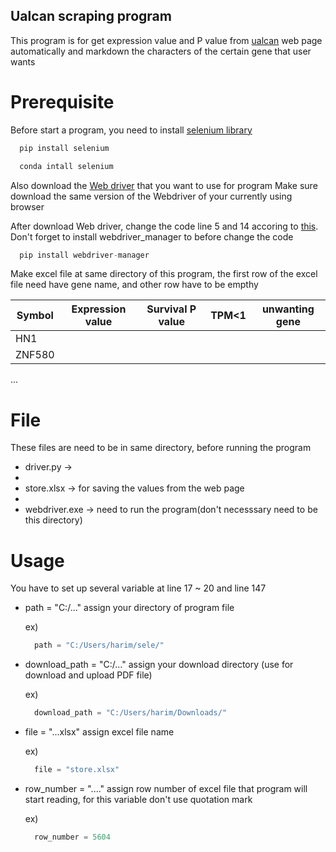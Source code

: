 ## Ualcan scraping program


This program is for get expression value and P value from [ualcan](http://ualcan.path.edu) web page
automatically and markdown the characters of the certain gene that user wants


# Prerequisite


Before start a program, you need to install [selenium library](https://www.selenium.dev/documentation/webdriver/getting_started/install_library/)
```c
  pip install selenium
```
```c
  conda intall selenium
```
 
 
Also download the [Web driver](https://www.selenium.dev/documentation/webdriver/getting_started/install_drivers/) that you want to use for program
Make sure download the same version of the Webdriver of your currently using browser


After download Web driver, change the code line 5 and 14 accoring to [this](https://github.com/SergeyPirogov/webdriver_manager). Don't forget to install webdriver_manager to before change the code
```c
  pip install webdriver-manager
```

Make excel file at same directory of this program, the first row of the excel file need have gene name, and other row have to be empthy


Symbol|Expression value|Survival P value|TPM<1|unwanting gene
---|---|---|---|---|
HN1|||||
ZNF580|||||
...



# File
These files are need to be in same directory, before running the program


* driver.py -> 
* 
* store.xlsx -> for saving the values from the web page
* 
* webdriver.exe -> need to run the program(don't necesssary need to be this directory)



# Usage
You have to set up several variable at line 17 ~ 20 and line 147


* path = "C:/..." assign your directory of program file
  
  ex)
  ```c
    path = "C:/Users/harim/sele/"
  ```


* download_path = "C:/..." assign your download directory (use for download and upload PDF file)

  ex)
  ```c
    download_path = "C:/Users/harim/Downloads/"
  ```


* file = "...xlsx" assign excel file name
  
  ex)
  ```c
    file = "store.xlsx"
  ```


* row_number = "...." assign row number of excel file that program will start reading, for this variable don't use quotation mark

  ex)
  ```c
    row_number = 5604
  ```

